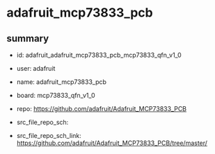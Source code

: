 # adafruit_mcp73833_pcb
 
## summary 
* id: adafruit_adafruit_mcp73833_pcb_mcp73833_qfn_v1_0
* user: adafruit
* name: adafruit_mcp73833_pcb
* board: mcp73833_qfn_v1_0
* repo: https://github.com/adafruit/Adafruit_MCP73833_PCB



* src_file_repo_sch: 
* src_file_repo_sch_link: https://github.com/adafruit/Adafruit_MCP73833_PCB/tree/master/




